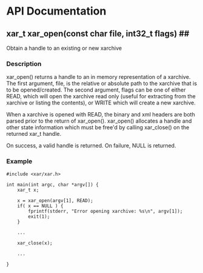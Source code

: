 # API Documentation #
## xar\_t xar\_open(const char **file, int32\_t flags) ##**

Obtain a handle to an existing or new xarchive

### Description ###

xar\_open() returns a handle to an in memory representation of a xarchive. The first argument, file, is the relative or absolute path to the xarchive that is to be opened/created. The second argument, flags can be one of either READ, which will open the xarchive read only (useful for extracting from the xarchive or listing the contents), or WRITE which will create a new xarchive.

When a xarchive is opened with READ, the binary and xml headers are both parsed prior to the return of xar\_open(). xar\_open() allocates a handle and other state information which must be free'd by calling xar\_close() on the returned xar\_t handle.

On success, a valid handle is returned. On failure, NULL is returned.

### Example ###

```
#include <xar/xar.h>

int main(int argc, char *argv[]) {
	xar_t x;

	x = xar_open(argv[1], READ);
	if( x == NULL ) {
		fprintf(stderr, "Error opening xarchive: %s\n", argv[1]);
		exit(1);
	}

	...

	xar_close(x);
	
	...

}
```